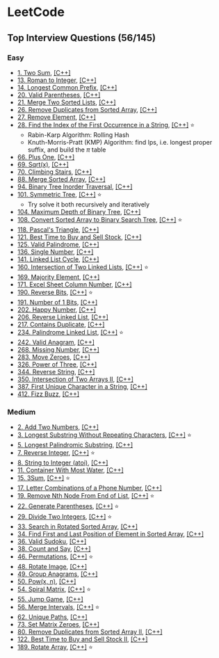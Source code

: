 # LeetCode

## Top Interview Questions (56/145)

### Easy
* [1. Two Sum](https://leetcode.com/problems/two-sum/), [[C++]](https://github.com/Morris88826/LeetCode/blob/main/Solution/easy/0001.cpp)
* [13. Roman to Integer](https://leetcode.com/problems/roman-to-integer/), [[C++]](https://github.com/Morris88826/LeetCode/blob/main/Solution/easy/0013.cpp)
* [14. Longest Common Prefix](https://leetcode.com/problems/longest-common-prefix/description/), [[C++]](https://github.com/Morris88826/LeetCode/blob/main/Solution/easy/0014.cpp)
* [20. Valid Parentheses](https://leetcode.com/problems/valid-parentheses/), [[C++]](https://github.com/Morris88826/LeetCode/blob/main/Solution/easy/0020.cpp)
* [21. Merge Two Sorted Lists](https://leetcode.com/problems/merge-two-sorted-lists/description/), [[C++]](https://github.com/Morris88826/LeetCode/blob/main/Solution/easy/0021.cpp)
* [26. Remove Duplicates from Sorted Array](https://leetcode.com/problems/remove-duplicates-from-sorted-array/description/), [[C++]](https://github.com/Morris88826/LeetCode/blob/main/Solution/easy/0026.cpp)
* [27. Remove Element](https://leetcode.com/problems/remove-element/description/), [[C++]](https://github.com/Morris88826/LeetCode/blob/main/Solution/easy/0027.cpp)
* [28. Find the Index of the First Occurrence in a String](https://leetcode.com/problems/find-the-index-of-the-first-occurrence-in-a-string/description/), [[C++]](https://github.com/Morris88826/LeetCode/blob/main/Solution/easy/0028.cpp) :star:
  - Rabin-Karp Algorithm: Rolling Hash
  - Knuth-Morris-Pratt (KMP) Algorithm: find lps, i.e. longest proper suffix, and build the $\pi$ table
* [66. Plus One](https://leetcode.com/problems/plus-one/description/), [[C++]](https://github.com/Morris88826/LeetCode/blob/main/Solution/easy/0066.cpp)
* [69. Sqrt(x)](https://leetcode.com/problems/sqrtx/description/), [[C++]](https://github.com/Morris88826/LeetCode/blob/main/Solution/easy/0069.cpp)
* [70. Climbing Stairs](https://leetcode.com/problems/climbing-stairs/description/), [[C++]](https://github.com/Morris88826/LeetCode/blob/main/Solution/easy/0070.cpp)
* [88. Merge Sorted Array](https://leetcode.com/problems/merge-sorted-array/description/), [[C++]](https://github.com/Morris88826/LeetCode/blob/main/Solution/easy/0088.cpp)
* [94. Binary Tree Inorder Traversal](https://leetcode.com/problems/binary-tree-inorder-traversal/description/), [[C++]](https://github.com/Morris88826/LeetCode/blob/main/Solution/easy/0094.cpp)
* [101. Symmetric Tree](https://leetcode.com/problems/symmetric-tree/description/), [[C++]](https://github.com/Morris88826/LeetCode/blob/main/Solution/easy/0101.cpp) :star:
  - Try solve it both recursively and iteratively
* [104. Maximum Depth of Binary Tree](https://leetcode.com/problems/maximum-depth-of-binary-tree/description/), [[C++]](https://github.com/Morris88826/LeetCode/blob/main/Solution/easy/0104.cpp)
* [108. Convert Sorted Array to Binary Search Tree](https://leetcode.com/problems/convert-sorted-array-to-binary-search-tree/description/), [[C++]](https://github.com/Morris88826/LeetCode/blob/main/Solution/easy/0108.cpp) :star:
* [118. Pascal's Triangle](https://leetcode.com/problems/pascals-triangle/description/), [[C++]](https://github.com/Morris88826/LeetCode/blob/main/Solution/easy/0118.cpp)
* [121. Best Time to Buy and Sell Stock](https://leetcode.com/problems/best-time-to-buy-and-sell-stock/description/), [[C++]](https://github.com/Morris88826/LeetCode/blob/main/Solution/easy/0121.cpp)
* [125. Valid Palindrome](https://leetcode.com/problems/valid-palindrome/description/), [[C++]](https://github.com/Morris88826/LeetCode/blob/main/Solution/easy/0125.cpp)
* [136. Single Number](https://leetcode.com/problems/single-number/description/), [[C++]](https://github.com/Morris88826/LeetCode/blob/main/Solution/easy/0136.cpp)
* [141. Linked List Cycle](https://leetcode.com/problems/linked-list-cycle/description/), [[C++]](https://github.com/Morris88826/LeetCode/blob/main/Solution/easy/0141.cpp)
* [160. Intersection of Two Linked Lists](https://leetcode.com/problems/intersection-of-two-linked-lists/description/), [[C++]](https://github.com/Morris88826/LeetCode/blob/main/Solution/easy/0160.cpp) :star:
* [169. Majority Element](https://leetcode.com/problems/majority-element/description/), [[C++]](https://github.com/Morris88826/LeetCode/blob/main/Solution/easy/0169.cpp)
* [171. Excel Sheet Column Number](https://leetcode.com/problems/excel-sheet-column-number/description/), [[C++]](https://github.com/Morris88826/LeetCode/blob/main/Solution/easy/0171.cpp)
* [190. Reverse Bits](https://leetcode.com/problems/reverse-bits/description/), [[C++]](https://github.com/Morris88826/LeetCode/blob/main/Solution/easy/0190.cpp) :star:
* [191. Number of 1 Bits](https://leetcode.com/problems/number-of-1-bits/description/), [[C++]](https://github.com/Morris88826/LeetCode/blob/main/Solution/easy/0191.cpp) 
* [202. Happy Number](https://leetcode.com/problems/happy-number/description/), [[C++]](https://github.com/Morris88826/LeetCode/blob/main/Solution/easy/0202.cpp) 
* [206. Reverse Linked List](https://leetcode.com/problems/reverse-linked-list/description/), [[C++]](https://github.com/Morris88826/LeetCode/blob/main/Solution/easy/0206.cpp)
* [217. Contains Duplicate](https://leetcode.com/problems/contains-duplicate/description/), [[C++]](https://github.com/Morris88826/LeetCode/blob/main/Solution/easy/0217.cpp)
* [234. Palindrome Linked List](https://leetcode.com/problems/palindrome-linked-list/description/), [[C++]](https://github.com/Morris88826/LeetCode/blob/main/Solution/easy/0234.cpp) :star:
* [242. Valid Anagram](https://leetcode.com/problems/valid-anagram/description/), [[C++]](https://github.com/Morris88826/LeetCode/blob/main/Solution/easy/0242.cpp)
* [268. Missing Number](https://leetcode.com/problems/missing-number/description/), [[C++]](https://github.com/Morris88826/LeetCode/blob/main/Solution/easy/0268.cpp)
* [283. Move Zeroes](https://leetcode.com/problems/move-zeroes/description/), [[C++]](https://github.com/Morris88826/LeetCode/blob/main/Solution/easy/0283.cpp)
* [326. Power of Three](https://leetcode.com/problems/power-of-three/description/), [[C++]](https://github.com/Morris88826/LeetCode/blob/main/Solution/easy/0326.cpp)
* [344. Reverse String](https://leetcode.com/problems/reverse-string/description/), [[C++]](https://github.com/Morris88826/LeetCode/blob/main/Solution/easy/0344.cpp)
* [350. Intersection of Two Arrays II](https://leetcode.com/problems/intersection-of-two-arrays-ii/description/), [[C++]](https://github.com/Morris88826/LeetCode/blob/main/Solution/easy/0350.cpp)
* [387. First Unique Character in a String](https://leetcode.com/problems/first-unique-character-in-a-string/description/), [[C++]](https://github.com/Morris88826/LeetCode/blob/main/Solution/easy/0387.cpp)
* [412. Fizz Buzz](https://leetcode.com/problems/fizz-buzz/description/), [[C++]](https://github.com/Morris88826/LeetCode/blob/main/Solution/easy/0417.cpp)

### Medium
* [2. Add Two Numbers](https://leetcode.com/problems/add-two-numbers/description/), [[C++]](https://github.com/Morris88826/LeetCode/blob/main/Solution/medium/0002.cpp)
* [3. Longest Substring Without Repeating Characters](https://leetcode.com/problems/longest-substring-without-repeating-characters/description/), [[C++]](https://github.com/Morris88826/LeetCode/blob/main/Solution/medium/0003.cpp) :star:
* [5. Longest Palindromic Substring](https://leetcode.com/problems/longest-palindromic-substring/description/), [[C++]](https://github.com/Morris88826/LeetCode/blob/main/Solution/medium/0005.cpp)
* [7. Reverse Integer](https://leetcode.com/problems/reverse-integer/description/), [[C++]](https://github.com/Morris88826/LeetCode/blob/main/Solution/medium/0007.cpp) :star:
* [8. String to Integer (atoi)](https://leetcode.com/problems/string-to-integer-atoi/description/), [[C++]](https://github.com/Morris88826/LeetCode/blob/main/Solution/medium/0008.cpp)
* [11. Container With Most Water](https://leetcode.com/problems/container-with-most-water/), [[C++]](https://github.com/Morris88826/LeetCode/blob/main/Solution/medium/0011.cpp)
* [15. 3Sum](https://leetcode.com/problems/3sum/description/), [[C++]](https://github.com/Morris88826/LeetCode/blob/main/Solution/medium/0015.cpp) :star:
* [17. Letter Combinations of a Phone Number](https://leetcode.com/problems/letter-combinations-of-a-phone-number/description/), [[C++]](https://github.com/Morris88826/LeetCode/blob/main/Solution/medium/0017.cpp)
* [19. Remove Nth Node From End of List](https://leetcode.com/problems/remove-nth-node-from-end-of-list/description/), [[C++]](https://github.com/Morris88826/LeetCode/blob/main/Solution/medium/0019.cpp) :star:
* [22. Generate Parentheses](https://leetcode.com/problems/generate-parentheses/description/), [[C++]](https://github.com/Morris88826/LeetCode/blob/main/Solution/medium/0022.cpp) :star:
* [29. Divide Two Integers](https://leetcode.com/problems/divide-two-integers/description/), [[C++]](https://github.com/Morris88826/LeetCode/blob/main/Solution/medium/0029.cpp) :star:
* [33. Search in Rotated Sorted Array](https://leetcode.com/problems/search-in-rotated-sorted-array/description/), [[C++]](https://github.com/Morris88826/LeetCode/blob/main/Solution/medium/0033.cpp)
* [34. Find First and Last Position of Element in Sorted Array](https://leetcode.com/problems/find-first-and-last-position-of-element-in-sorted-array/description/), [[C++]](https://github.com/Morris88826/LeetCode/blob/main/Solution/medium/0034.cpp)
* [36. Valid Sudoku](https://leetcode.com/problems/valid-sudoku/description/), [[C++]](https://github.com/Morris88826/LeetCode/blob/main/Solution/medium/0036.cpp)
* [38. Count and Say](https://leetcode.com/problems/count-and-say/description/), [[C++]](https://github.com/Morris88826/LeetCode/blob/main/Solution/medium/0038.cpp)
* [46. Permutations](https://leetcode.com/problems/permutations/description/), [[C++]](https://github.com/Morris88826/LeetCode/blob/main/Solution/medium/0046.cpp) :star:
* [48. Rotate Image](https://leetcode.com/problems/rotate-image/description/), [[C++]](https://github.com/Morris88826/LeetCode/blob/main/Solution/medium/0048.cpp)
* [49. Group Anagrams](https://leetcode.com/problems/group-anagrams/description/), [[C++]](https://github.com/Morris88826/LeetCode/blob/main/Solution/medium/0049.cpp)
* [50. Pow(x, n)](https://leetcode.com/problems/powx-n/description/), [[C++]](https://github.com/Morris88826/LeetCode/blob/main/Solution/medium/0050.cpp)
* [54. Spiral Matrix](https://leetcode.com/problems/spiral-matrix/description/), [[C++]](https://github.com/Morris88826/LeetCode/blob/main/Solution/medium/0054.cpp) :star:
* [55. Jump Game](https://leetcode.com/problems/jump-game/description/), [[C++]](https://github.com/Morris88826/LeetCode/blob/main/Solution/medium/0055.cpp)
* [56. Merge Intervals](https://leetcode.com/problems/merge-intervals/description/), [[C++]](https://github.com/Morris88826/LeetCode/blob/main/Solution/medium/0056.cpp) :star:
* [62. Unique Paths](https://leetcode.com/problems/unique-paths/description/), [[C++]](https://github.com/Morris88826/LeetCode/blob/main/Solution/medium/0062.cpp)
* [73. Set Matrix Zeroes](https://leetcode.com/problems/set-matrix-zeroes/description/), [[C++]](https://github.com/Morris88826/LeetCode/blob/main/Solution/medium/0073.cpp)
* [80. Remove Duplicates from Sorted Array II](https://leetcode.com/problems/remove-duplicates-from-sorted-array-ii/description/), [[C++]](https://github.com/Morris88826/LeetCode/blob/main/Solution/medium/0080.cpp)
* [122. Best Time to Buy and Sell Stock II](https://leetcode.com/problems/best-time-to-buy-and-sell-stock-ii/description/), [[C++]](https://github.com/Morris88826/LeetCode/blob/main/Solution/medium/0122.cpp)
* [189. Rotate Array](https://leetcode.com/problems/rotate-array/description/), [[C++]](https://github.com/Morris88826/LeetCode/blob/main/Solution/medium/0189.cpp) :star:
